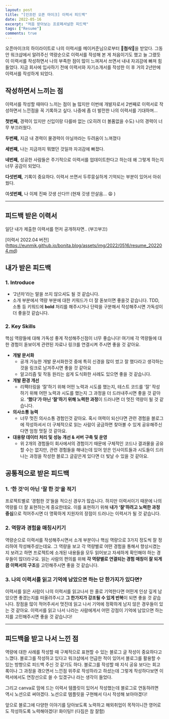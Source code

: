 ```yaml
---
layout: post
title: "[인프런 오픈 마이크] 이력서 피드백"
date: 2022-05-16
excerpt: "처음 받아보는 프로페셔널한 피드백"
tags: ["Resume"]
comments: true
---
```



오픈마이크의 하이라이트로 나의 이력서를 메이커준님으로부터 🌟**첨삭**🌟을 받았다. 그동안 워크샵에서 알려주신 역량순으로 이력서를 작성해 본 게 처음이기도 했고 늘 그랬듯이 이력서를 작성하면서 나의 부족한 점이 많이 느껴져서 쓰면서 내내 자괴감에 빠져 힘들었다. 지금 회사에 입사하기 전에 이력서와 자기소개서를 작성한 이 후 거의 2년만에 이력서를 작성하게 되었다. 

## 작성하면서 느끼는 점

이력서를 작성할 때마다 느끼는 점이 늘 많지만 이번에 개발자로서 2번째로 이력서로 작성하면서 느낀점을 꼭 기록하고 싶다. 나중에 좀 더 발전한 나의 이력서를 기대하며... 

**첫번째,** 경력이 있지만 신입이랑 다를바 없는 (오히려 더 볼품없을 수도) 나의 경력이 너무 부끄러웠다. 

**두번째,** 지금 내 경력이 물경력이 아닐까라는 두려움이 느껴졌다

**세번째,** 나는 지금까지 뭐했던 것일까 자괴감에 빠졌다. 

**네번째,** 성공한 사람들은 주기적으로 이력서를 업데이트한다고 하는데 왜 그렇게 하는지 너무 공감이 되었다. 

**다섯번째,** 기록이 중요하다. 이력서 쓰면서 두루뭉실하게 기억되는 부분이 있어서 아쉬웠다.

여**섯번째,** 나 이제 진짜 갓생 산다!!! (현재 갓생 안살음... 😩 ) 

---

## 피드백 받은 이력서

일단 내가 제출한 이력서를 먼저 공개하자면.. (부끄부끄)

[이력서 2022.04 버전] (https://eunmik.github.io/bonita.blog/assets/img/2022/0516/resume_202204.md)

## 내가 받은 피드백

### 1. Introduce

- ‘2년차’라는 말을 쓰지 않으셔도 될 것 같습니다.
- 소개 부분에서 역량 부분에 대한 키워드가 더 잘 돋보이면 좋을것 같습니다. TDD, 소통 등 키워드에 **bold** 처리를 해주시거나 단락을 구분해서 작성해주시면 가독성이 더 좋을것 같습니다.

### 2. Key Skills

핵심 역량들에 대해 가독성 좋게 작성해주신점이 너무 좋습니다! 여기에 각 역량들에 대한 경험이 돋보이게 관련된 자료나 링크를 연결시켜 주시면 좋을 것 같아요. 

- **개발 문서화**
    - 공개 가능한 개발 문서화한것 중에 특히 신경을 많이 썼고 잘 했다라고 생각하는것을 링크로 남겨주시면 좋을 것 같아요
    - 알고리즘 및 작동 원리는 쉽게 도식화한 사례도 있으면 좋을 것 같습니다.
- **개발 환경 개선**
    - 리팩터링을 ‘잘’하기 위해 어떤 노력과 시도를 했는지, 테스트 코드를 ‘잘’ 작성하기 위해 어떤 노력과 시도를 했는지 그 과정을 더 드러내주시면 좋을 것 같아요. **‘했다’가 아닌 ‘잘’하기 위해 노력한 과정**이 드러나면 더 멋진 역량이 될 것 같습니다.
- **의사소통 능력**
    - 너무 멋진 의사소통 경험인것 같아요. 혹시 여력이 되신다면 관련 경험을 블로그에 작성하셔서 더 구체적으로 읽는 사람이 궁금하면 찾아볼 수 있게 공유해주신다면 엄청 멋질 것 같아요.
- **대용량 데이터 처리 및 성능 개선 & 서버 구축 및 운영**
    - 위 2개의 경험들이 회사에서의 경험이기 때문에 구체적인 코드나 결과물을 공유할 수는 없지만, 관련 경험들을 해내는데 있어 얻은 인사이트들과 시도들이 드러나는 과정을 작성한 블로그 글같은게 있다면 더 빛날 수 있을 것 같아요.

## 공통적으로 받은 피드백

### 1. ‘한 것’이 아닌 ‘잘 한 것’을 적기

프로젝트별로 ‘경험한 것’들을 적으신 경우가 많습니다. 하지만 이력서이기 때문에 나의 역량를 더 잘 표현하는게 중요한데요. 이를 표현하기 위해 **내가 ‘잘’하려고 노력한 과정 중심**으로 적어주시면 더 명확하게 지원자의 장점이 드러나는 이력서가 될 것 같습니다.

### 2. 역량과 경험을 매칭시키기

역량순으로 이력서를 작성해주시면서 소개 부분이나 핵심 역량으로 3가지 정도씩 잘 정리하여 작성해주셨는데요. 그 역량을 보고 각 역량별로 어떤 경험을 통해서 향상시켰는지 보려고 하면 프로젝트에 소개된 내용들을 모두 읽어보고 자세하게 확인해야 하는 경우들이 많더라구요.
읽는 사람의 편의를 위해 **각 역량별로 연결되는 경험 매칭이 잘 되게끔 이력서의 구조**를 고민해주시면 좋을 것 같습니다.

### 3. 나의 이력서를 읽고 기억에 남았으면 하는 단 한가지가 있다면?

이력서를 읽은 사람이 나의 이력서를 읽고나서 한 줄로 기억한다면 어떤게 인상 깊게 남았으면 좋겠는지를 떠올려주시고 **그 한가지가 강조될 수 있게 반복**이 되면 좋을 것 같습니다. 장점을 많이 적어주셔서 멋진데 읽고 나서 기억에 정확하게 남지 않은 경우들이 있는 것 같아요.
이력서를 읽고 나서 나라는 사람에게서 어떤 강점이 기억에 남았으면 하는지를 고민해주시면 좋을 것 같습니다!

---

## 피드백을 받고 나서 느낀 점

역량에 대한 사례를 작성할 때 구체적으로 표현할 수 있는 블로그 글 작성이 중요하다고 느꼈다. 블로그를 작성하고 있다고 워크샵에서 언급한 적이 있어서 블로그를 활용할 수 있는 방향으로 피드백 주신 것 같기도 하다. 블로그를 작성할 때 지식 공유 보다는 회고록이나 그 과정을 겪으면서 느낀점 위주로 작성하라고 하셨는데 그렇게 작성하다보면 이력서에서도 연장선으로 쓸 수 있겠구나 라는 생각이 들었다. 

그리고 canva로 맘에 드는 이력서 템플릿이 있어서 작성했는데 블로그로 연동하려면 역시 노션으로 써야겠다. 노션으로 템플릿을 구현해서 다시 작성해 보아야겠다! 

앞으로 블로그에 다양한 이야기를 담아보도록 노력하고 해외취업이 목적이니깐 영어로도 작성하도록 노력해야겠다! 화이팅!! (다짐은 참 잘함)